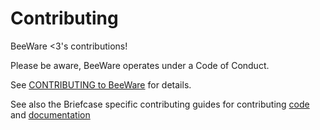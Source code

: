 # Contributing

BeeWare <3's contributions!

Please be aware, BeeWare operates under a Code of Conduct.

See [CONTRIBUTING to BeeWare](http://beeware.org/contributing) for details.

See also the Briefcase specific contributing guides for contributing [code](https://briefcase.readthedocs.io/en/latest/how-to/contribute-code.html) and [documentation](https://briefcase.readthedocs.io/en/latest/how-to/contribute-docs.html)


